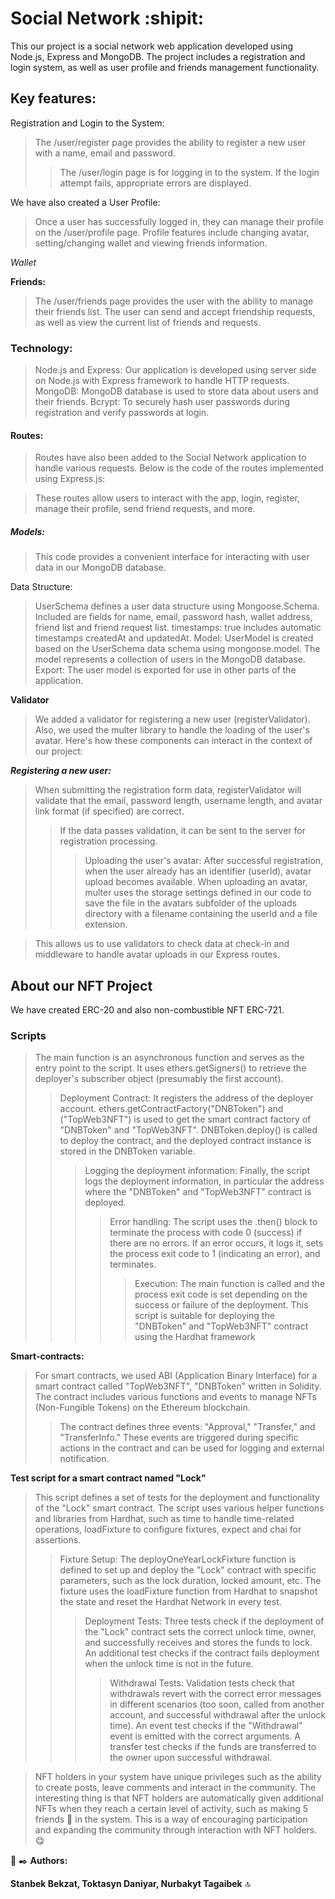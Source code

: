 # Social Network  :shipit:
This our project is a social network web application developed using Node.js, Express and MongoDB. The project includes a registration and login system, as well as user profile and friends management functionality.

## Key features:
Registration and Login to the System:
>The /user/register page provides the ability to register a new user with a name, email and password.
>>The /user/login page is for logging in to the system. If the login attempt fails, appropriate errors are displayed.

We have also created a User Profile:

>Once a user has successfully logged in, they can manage their profile on the /user/profile page.
>Profile features include changing avatar, setting/changing wallet and viewing friends information.


*Wallet*


**Friends:**

>The /user/friends page provides the user with the ability to manage their friends list.
>The user can send and accept friendship requests, as well as view the current list of friends and requests.


### Technology:

>Node.js and Express: Our application is developed using server side on Node.js with Express framework to handle HTTP requests.
>MongoDB: MongoDB database is used to store data about users and their friends.
>Bcrypt: To securely hash user passwords during registration and verify passwords at login.

#### Routes:

 >Routes have also been added to the Social Network application to handle various requests.
 >Below is the code of the routes implemented using Express.js:


>These routes allow users to interact with the app, login, register, manage their profile, send friend requests, and more.

##### Models:

>This code provides a convenient interface for interacting with user data in our MongoDB database.


Data Structure:

>UserSchema defines a user data structure using Mongoose.Schema.
>Included are fields for name, email, password hash, wallet address, friend list and friend request list.
>timestamps: true includes automatic timestamps createdAt and updatedAt.
>Model:
>UserModel is created based on the UserSchema data schema using mongoose.model.
>The model represents a collection of users in the MongoDB database.
>Export:
>The user model is exported for use in other parts of the application.

**Validator** 
>We added a validator for registering a new user (registerValidator). Also, we used the multer library to handle the loading of the user's avatar. Here's how these components can interact in the context of our project:

***Registering a new user:***

>When submitting the registration form data, registerValidator will validate that the email, password length, username length, and avatar link format (if specified) are correct.
>>If the data passes validation, it can be sent to the server for registration processing.
>>>Uploading the user's avatar:
After successful registration, when the user already has an identifier (userId), avatar upload becomes available.
When uploading an avatar, multer uses the storage settings defined in our code to save the file in the avatars subfolder of the uploads directory with a filename containing the userId and a file extension.


>This allows us to use validators to check data at check-in and middleware to handle avatar uploads in our Express routes.

## About our NFT Project
We have created ERC-20 and also non-combustible NFT ERC-721.


### Scripts
>The main function is an asynchronous function and serves as the entry point to the script.
It uses ethers.getSigners() to retrieve the deployer's subscriber object (presumably the first account).
>>Deployment Contract:
It registers the address of the deployer account.
ethers.getContractFactory("DNBToken") and ("TopWeb3NFT") is used to get the smart contract factory of "DNBToken" and "TopWeb3NFT".
DNBToken.deploy() is called to deploy the contract, and the deployed contract instance is stored in the DNBToken variable.
>>>Logging the deployment information:
Finally, the script logs the deployment information, in particular the address where the "DNBToken" and "TopWeb3NFT" contract is deployed.
>>>>Error handling:
The script uses the .then() block to terminate the process with code 0 (success) if there are no errors.
If an error occurs, it logs it, sets the process exit code to 1 (indicating an error), and terminates.
>>>>>Execution:
The main function is called and the process exit code is set depending on the success or failure of the deployment.
This script is suitable for deploying the "DNBToken" and "TopWeb3NFT" contract using the Hardhat framework

**Smart-contracts:**
>For smart contracts, we used ABI (Application Binary Interface) for a smart contract called "TopWeb3NFT", "DNBToken" written in Solidity. The contract includes various functions and events to manage NFTs (Non-Fungible Tokens) on the Ethereum blockchain.
>>The contract defines three events: "Approval," "Transfer," and "TransferInfo." These events are triggered during specific actions in the contract and can be used for logging and external notification.

**Test script for a smart contract named "Lock"**
>This script defines a set of tests for the deployment and functionality of the "Lock" smart contract.
The script uses various helper functions and libraries from Hardhat, such as time to handle time-related operations, loadFixture to configure fixtures, expect and chai for assertions.
>>Fixture Setup:
The deployOneYearLockFixture function is defined to set up and deploy the "Lock" contract with specific parameters, such as the lock duration, locked amount, etc.
The fixture uses the loadFixture function from Hardhat to snapshot the state and reset the Hardhat Network in every test.
>>>Deployment Tests:
Three tests check if the deployment of the "Lock" contract sets the correct unlock time, owner, and successfully receives and stores the funds to lock.
An additional test checks if the contract fails deployment when the unlock time is not in the future.
>>>>Withdrawal Tests:
Validation tests check that withdrawals revert with the correct error messages in different scenarios (too soon, called from another account, and successful withdrawal after the unlock time).
An event test checks if the "Withdrawal" event is emitted with the correct arguments.
A transfer test checks if the funds are transferred to the owner upon successful withdrawal.


>NFT holders in your system have unique privileges such as the ability to create posts, leave comments and interact in the community. The interesting thing is that NFT holders are automatically given additional NFTs when they reach a certain level of activity, such as making 5 friends :couple: in the system. This is a way of encouraging participation and expanding the community through interaction with NFT holders. :yum:









:notebook: :black_nib: **Authors:**

**Stanbek Bekzat, Toktasyn Daniyar, Nurbakyt Tagaibek** :top:
